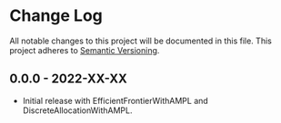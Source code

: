 # Change Log
All notable changes to this project will be documented in this file.
This project adheres to [Semantic Versioning](http://semver.org/).

## 0.0.0 - 2022-XX-XX
- Initial release with EfficientFrontierWithAMPL and DiscreteAllocationWithAMPL.
